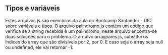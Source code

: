 ## Tipos e variáveis
Estes arquivos js são exercícios da aula do Bootcamp Santander - DIO sobre variáveis e tipos. O arquivo palindromo.js contém um código que verifica se a string recebida é um palíndromo, neste arquivo encontra-se duas soluções para o problema. O arquivo arraypares.js, substitui os índices do array que são divisíveis por 2, por 0. E caso seja o array seja null ou undefined, ele vai retornar -1.

